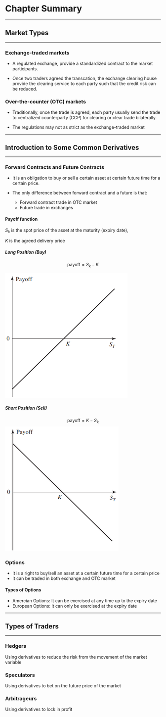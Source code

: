# Chapter Summary
----

## Market Types
----
### Exchange-traded markets
* A regulated exchange, provide a standardized contract to the market participants.

* Once two traders agreed the transcation, the exchange clearing house provide the clearing service to each party such that the credit risk can be reduced.
 
### Over-the-counter (OTC) markets
* Traditionally, once the trade is agreed, each party usually send the trade to centralized counterparty (CCP) for clearing or clear trade bilaterally.

* The regulations may not as strict as the exchange-traded market
---

## Introduction to Some Common Derivatives
---

### Forward Contracts and Future Contracts
* It is an obligation to buy or sell a certain asset at certain future time for a certain price.  

* The only difference between forward contract and a future is that:
  * Forward contract trade in OTC market
  * Future trade in exchanges

#### Payoff function
$S_k$ is the spot price of the asset at the maturity (expiry date), 

$K$ is the agreed delivery price
##### Long Position (Buy)
$$
    \text{payoff} = S_k - K
$$

![](../option-future-and-other-derivatives/img/forward-long.png)
##### Short Position (Sell)
$$
    \text{payoff} = K - S_k
$$
![](../option-future-and-other-derivatives/img/forward-short.png)

### Options
* It is a right to buy/sell an asset at a certain future time for a certain price
* It can be traded in both exchange and OTC market

#### Types of Options
* Amercian Options: It can be exercised at any time up to the expiry date
* European Options: It can only be exercised at the expiry date
  
---
## Types of Traders
---

### Hedgers
Using derivatives to reduce the risk from the movement of the market variable

### Speculators
Using derivatives to bet on the future price of the market

### Arbitrageurs
Using derivatives to lock in profit